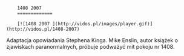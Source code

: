 
        1408 2007 
        =============
        
        [![1408 2007 ](http://vidos.pl/images/player.gif)](http://vidos.pl/1408-2007)
        
        
 Adaptacja opowiadania Stephena Kinga. Mike Enslin, autor książek o zjawiskach paranormalnych, próbuje podważyć mit pokoju nr 1408.
    